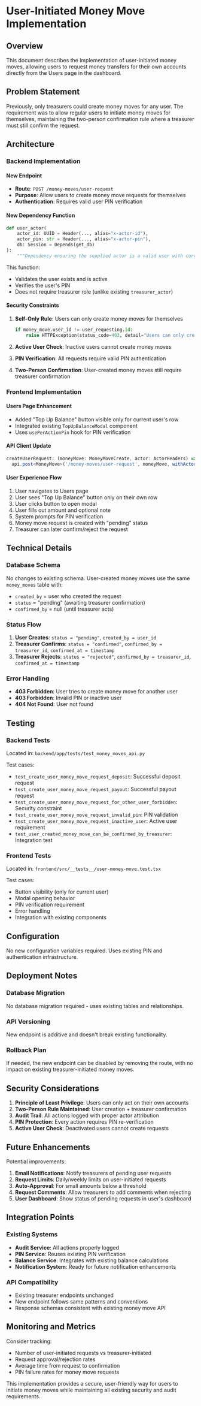 # User-Initiated Money Move Implementation

## Overview

This document describes the implementation of user-initiated money moves, allowing users to request money transfers for their own accounts directly from the Users page in the dashboard.

## Problem Statement

Previously, only treasurers could create money moves for any user. The requirement was to allow regular users to initiate money moves for themselves, maintaining the two-person confirmation rule where a treasurer must still confirm the request.

## Architecture

### Backend Implementation

#### New Endpoint
- **Route**: `POST /money-moves/user-request`
- **Purpose**: Allow users to create money move requests for themselves
- **Authentication**: Requires valid user PIN verification

#### New Dependency Function
```python
def user_actor(
    actor_id: UUID = Header(..., alias="x-actor-id"),
    actor_pin: str = Header(..., alias="x-actor-pin"),
    db: Session = Depends(get_db)
):
    """Dependency ensuring the supplied actor is a valid user with correct PIN."""
```

This function:
- Validates the user exists and is active
- Verifies the user's PIN
- Does not require treasurer role (unlike existing `treasurer_actor`)

#### Security Constraints
1. **Self-Only Rule**: Users can only create money moves for themselves
   ```python
   if money_move.user_id != user_requesting.id:
       raise HTTPException(status_code=403, detail="Users can only create money moves for themselves")
   ```

2. **Active User Check**: Inactive users cannot create money moves
3. **PIN Verification**: All requests require valid PIN authentication
4. **Two-Person Confirmation**: User-created money moves still require treasurer confirmation

### Frontend Implementation

#### Users Page Enhancement
- Added "Top Up Balance" button visible only for current user's row
- Integrated existing `TopUpBalanceModal` component
- Uses `usePerActionPin` hook for PIN verification

#### API Client Update
```typescript
createUserRequest: (moneyMove: MoneyMoveCreate, actor: ActorHeaders) =>
  api.post<MoneyMove>('/money-moves/user-request', moneyMove, withActor({}, actor)),
```

#### User Experience Flow
1. User navigates to Users page
2. User sees "Top Up Balance" button only on their own row
3. User clicks button to open modal
4. User fills out amount and optional note
5. System prompts for PIN verification
6. Money move request is created with "pending" status
7. Treasurer can later confirm/reject the request

## Technical Details

### Database Schema
No changes to existing schema. User-created money moves use the same `money_moves` table with:
- `created_by` = user who created the request
- `status` = "pending" (awaiting treasurer confirmation)
- `confirmed_by` = null (until treasurer acts)

### Status Flow
1. **User Creates**: `status = "pending"`, `created_by = user_id`
2. **Treasurer Confirms**: `status = "confirmed"`, `confirmed_by = treasurer_id`, `confirmed_at = timestamp`
3. **Treasurer Rejects**: `status = "rejected"`, `confirmed_by = treasurer_id`, `confirmed_at = timestamp`

### Error Handling
- **403 Forbidden**: User tries to create money move for another user
- **403 Forbidden**: Invalid PIN or inactive user
- **404 Not Found**: User not found

## Testing

### Backend Tests
Located in: `backend/app/tests/test_money_moves_api.py`

Test cases:
- `test_create_user_money_move_request_deposit`: Successful deposit request
- `test_create_user_money_move_request_payout`: Successful payout request
- `test_create_user_money_move_request_for_other_user_forbidden`: Security constraint
- `test_create_user_money_move_request_invalid_pin`: PIN validation
- `test_create_user_money_move_request_inactive_user`: Active user requirement
- `test_user_created_money_move_can_be_confirmed_by_treasurer`: Integration test

### Frontend Tests
Located in: `frontend/src/__tests__/user-money-move.test.tsx`

Test cases:
- Button visibility (only for current user)
- Modal opening behavior
- PIN verification requirement
- Error handling
- Integration with existing components

## Configuration

No new configuration variables required. Uses existing PIN and authentication infrastructure.

## Deployment Notes

### Database Migration
No database migration required - uses existing tables and relationships.

### API Versioning
New endpoint is additive and doesn't break existing functionality.

### Rollback Plan
If needed, the new endpoint can be disabled by removing the route, with no impact on existing treasurer-initiated money moves.

## Security Considerations

1. **Principle of Least Privilege**: Users can only act on their own accounts
2. **Two-Person Rule Maintained**: User creation + treasurer confirmation
3. **Audit Trail**: All actions logged with proper actor attribution
4. **PIN Protection**: Every action requires PIN re-verification
5. **Active User Check**: Deactivated users cannot create requests

## Future Enhancements

Potential improvements:
1. **Email Notifications**: Notify treasurers of pending user requests
2. **Request Limits**: Daily/weekly limits on user-initiated requests
3. **Auto-Approval**: For small amounts below a threshold
4. **Request Comments**: Allow treasurers to add comments when rejecting
5. **User Dashboard**: Show status of pending requests in user's dashboard

## Integration Points

### Existing Systems
- **Audit Service**: All actions properly logged
- **PIN Service**: Reuses existing PIN verification
- **Balance Service**: Integrates with existing balance calculations
- **Notification System**: Ready for future notification enhancements

### API Compatibility
- Existing treasurer endpoints unchanged
- New endpoint follows same patterns and conventions
- Response schemas consistent with existing money move API

## Monitoring and Metrics

Consider tracking:
- Number of user-initiated requests vs treasurer-initiated
- Request approval/rejection rates
- Average time from request to confirmation
- PIN failure rates for money move requests

This implementation provides a secure, user-friendly way for users to initiate money moves while maintaining all existing security and audit requirements.